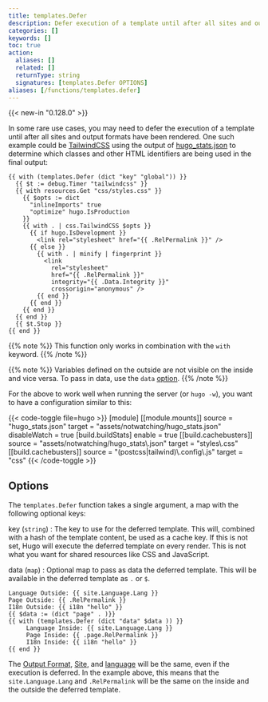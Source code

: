 ```yaml
---
title: templates.Defer
description: Defer execution of a template until after all sites and output formats have been rendered.
categories: []
keywords: []
toc: true
action:
  aliases: []
  related: []
  returnType: string
  signatures: [templates.Defer OPTIONS]
aliases: [/functions/templates.defer]
---
```


{{< new-in "0.128.0" >}}

In some rare use cases, you may need to defer the execution of a template until after all sites and output formats have been rendered. One such example could be [TailwindCSS](https://github.com/bep/hugo-starter-tailwind-basic) using the output of [hugo_stats.json](https://gohugo.io/getting-started/configuration/#configure-build) to determine which classes and other HTML identifiers are being used in the final output:

```go-html-template
{{ with (templates.Defer (dict "key" "global")) }}
  {{ $t := debug.Timer "tailwindcss" }}
  {{ with resources.Get "css/styles.css" }}
    {{ $opts := dict
      "inlineImports" true
      "optimize" hugo.IsProduction
    }}
    {{ with . | css.TailwindCSS $opts }}
      {{ if hugo.IsDevelopment }}
        <link rel="stylesheet" href="{{ .RelPermalink }}" />
      {{ else }}
        {{ with . | minify | fingerprint }}
          <link
            rel="stylesheet"
            href="{{ .RelPermalink }}"
            integrity="{{ .Data.Integrity }}"
            crossorigin="anonymous" />
        {{ end }}
      {{ end }}
    {{ end }}
  {{ end }}
  {{ $t.Stop }}
{{ end }}
```

{{% note %}}
This function only works in combination with the `with` keyword.
{{% /note %}}


{{% note %}}
Variables defined on the outside are not visible on the inside and vice versa. To pass in data, use the `data` [option](#options).
{{% /note %}}

For the above to work well when running the server (or `hugo -w`), you want to have a configuration similar to this:

{{< code-toggle file=hugo >}}
[module]
[[module.mounts]]
source       = "hugo_stats.json"
target       = "assets/notwatching/hugo_stats.json"
disableWatch = true
[build.buildStats]
enable = true
[[build.cachebusters]]
source = "assets/notwatching/hugo_stats\\.json"
target = "styles\\.css"
[[build.cachebusters]]
source = "(postcss|tailwind)\\.config\\.js"
target = "css"
{{< /code-toggle >}}

## Options

The `templates.Defer` function takes a single argument, a map with the following optional keys:

key (`string`)
: The key to use for the deferred template. This will, combined with a hash of the template content, be used as a cache key. If this is not set, Hugo will execute the deferred template on every render. This is not what you want for shared resources like CSS and JavaScript.

data (`map`) 
: Optional map to pass as data the deferred template. This will be available in the deferred template as `.` or `$`.


```go-html-template
Language Outside: {{ site.Language.Lang }}
Page Outside: {{ .RelPermalink }}
I18n Outside: {{ i18n "hello" }}
{{ $data := (dict "page" . )}}
{{ with (templates.Defer (dict "data" $data )) }}
     Language Inside: {{ site.Language.Lang }}
     Page Inside: {{ .page.RelPermalink }}
     I18n Inside: {{ i18n "hello" }}
{{ end }}
```

The [Output Format](/templates/output-formats/), [Site](/methods/page/site/), and [language](/methods/site/language) will be the same, even if the execution is deferred. In the example above, this means that the `site.Language.Lang` and `.RelPermalink` will be the same on the inside and the outside the deferred template. 
